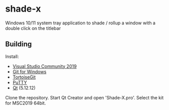 # shade-x
Windows 10/11 system tray application to shade / rollup a window with a double click on the titlebar

## Building

Install:
- [Visual Studio Community 2019](https://visualstudio.microsoft.com/vs/older-downloads/)
- [Git for Windows](https://gitforwindows.org/)
- [TortoiseGit](https://tortoisegit.org/)
- [PuTTY](https://www.putty.org/)
- [Qt](https://www.qt.io/download-thank-you?os=windows&hsLang=en) (5.12.12)

Clone the repository.
Start Qt Creator and open 'Shade-X.pro'.
Select the kit for MSC2019 64bit.
